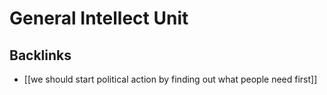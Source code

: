 # General Intellect Unit



<a id="orgf34e1e9"></a>

## Backlinks

-   [[we should start political action by finding out what people need first]]
